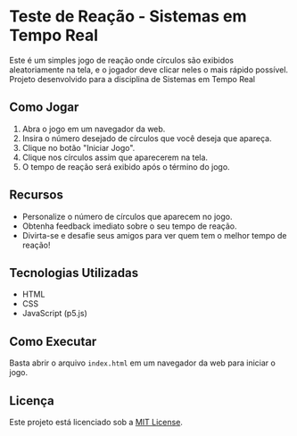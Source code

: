 # Teste de Reação - Sistemas em Tempo Real

Este é um simples jogo de reação onde círculos são exibidos aleatoriamente na tela, e o jogador deve clicar neles o mais rápido possível.
Projeto desenvolvido para a disciplina de Sistemas em Tempo Real

## Como Jogar

1. Abra o jogo em um navegador da web.
2. Insira o número desejado de círculos que você deseja que apareça.
3. Clique no botão "Iniciar Jogo".
4. Clique nos círculos assim que aparecerem na tela.
5. O tempo de reação será exibido após o término do jogo.

## Recursos

- Personalize o número de círculos que aparecem no jogo.
- Obtenha feedback imediato sobre o seu tempo de reação.
- Divirta-se e desafie seus amigos para ver quem tem o melhor tempo de reação!

## Tecnologias Utilizadas

- HTML
- CSS
- JavaScript (p5.js)

## Como Executar

Basta abrir o arquivo `index.html` em um navegador da web para iniciar o jogo.

## Licença

Este projeto está licenciado sob a [MIT License](LICENSE).
